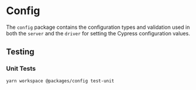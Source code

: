 # Config

The `config` package contains the configuration types and validation used in both the `server` and the `driver` for setting the Cypress configuration values.

<!-- TO DO: clean up or remove
 ## Developing
The components are imported to the [`runner`](../runner/README.md#Developing)  and `runner-ct` packages respectively. Please see their instructions for development. -->

## Testing

### Unit Tests

```bash
yarn workspace @packages/config test-unit
```
